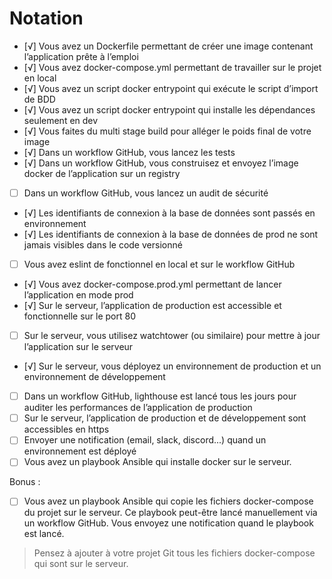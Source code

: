 # Notation

- [√] Vous avez un Dockerfile permettant de créer une image contenant l’application prête à l’emploi
- [√] Vous avez docker-compose.yml permettant de travailler sur le projet en local
- [√] Vous avez un script docker entrypoint qui exécute le script d’import de BDD
- [√] Vous avez un script docker entrypoint qui installe les dépendances seulement en dev
- [√] Vous faites du multi stage build pour alléger le poids final de votre image
- [√] Dans un workflow GitHub, vous lancez les tests
- [√] Dans un workflow GitHub, vous construisez et envoyez l’image docker de l’application sur un registry
- [ ] Dans un workflow GitHub, vous lancez un audit de sécurité
- [√] Les identifiants de connexion à la base de données sont passés en environnement
- [√] Les identifiants de connexion à la base de données de prod ne sont jamais visibles dans le code versionné
- [ ] Vous avez eslint de fonctionnel en local et sur le workflow GitHub
- [√] Vous avez docker-compose.prod.yml permettant de lancer l’application en mode prod
- [√] Sur le serveur, l’application de production est accessible et fonctionnelle sur le port 80
- [ ] Sur le serveur, vous utilisez watchtower (ou similaire) pour mettre à jour l’application sur le serveur
- [√] Sur le serveur, vous déployez un environnement de production et un environnement de développement
- [ ] Dans un workflow GitHub, lighthouse est lancé tous les jours pour auditer les performances de l’application de production
- [ ] Sur le serveur, l’application de production et de développement sont accessibles en https
- [ ] Envoyer une notification (email, slack, discord...) quand un environnement est déployé
- [ ] Vous avez un playbook Ansible qui installe docker sur le serveur.

Bonus :
- [ ] Vous avez un playbook Ansible qui copie les fichiers docker-compose du projet sur le serveur. 
  Ce playbook peut-être lancé manuellement via un workflow GitHub. 
  Vous envoyez une notification quand le playbook est lancé.

> Pensez à ajouter à votre projet Git tous les fichiers docker-compose qui sont sur le serveur.

